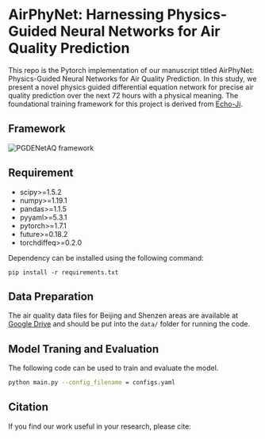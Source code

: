 # AirPhyNet: Harnessing Physics-Guided Neural Networks for Air Quality Prediction
This repo is the Pytorch implementation of our manuscript titled AirPhyNet: Physics-Guided Neural Networks for Air Quality Prediction. In this study, we present a novel physics guided differential equation network for precise air quality prediction over the next 72 hours with a physical meaning. The foundational training framework for this project is derived from [Echo-Ji](https://github.com/Echo-Ji/STDEN/tree/main).

## Framework
![PGDENetAQ framework](https://github.com/kethmih/PGDENetAQ/blob/main/img/architecture_diagram.PNG)

## Requirement
* scipy>=1.5.2
* numpy>=1.19.1
* pandas>=1.1.5
* pyyaml>=5.3.1
* pytorch>=1.7.1
* future>=0.18.2
* torchdiffeq>=0.2.0

Dependency can be installed using the following command:

```
pip install -r requirements.txt
```
## Data Preparation
The air quality data files for Beijing and Shenzen areas are available at [Google Drive](https://drive.google.com/drive/folders/1RWOA7kaPFAgjedoszOLCAjoQR1XSv8Dt) and should be put into the `data/` folder for running the code.

## Model Traning and Evaluation
The following code can be used to train and evaluate the model. 
```bash
python main.py --config_filename = configs.yaml
```
## Citation
If you find our work useful in your research, please cite:
